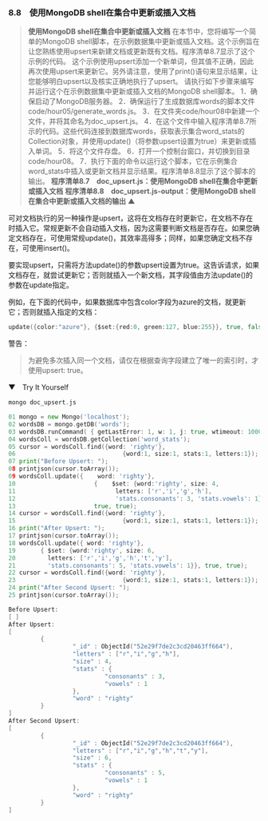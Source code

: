 ### 8.8　使用MongoDB shell在集合中更新或插入文档

> **使用MongoDB shell在集合中更新或插入文档**
> 在本节中，您将编写一个简单的MongoDB shell脚本，在示例数据集中更新或插入文档。这个示例旨在让您熟练使用upsert来新建文档或更新既有文档。程序清单8.7显示了这个示例的代码。
> 这个示例使用upsert添加一个新单词，但其值不正确，因此再次使用upsert来更新它。另外请注意，使用了print()语句来显示结果，让您能够明白upsert以及核实正确地执行了upsert。
> 请执行如下步骤来编写并运行这个在示例数据集中更新或插入文档的MongoDB shell脚本。
> 1．确保启动了MongoDB服务器。
> 2．确保运行了生成数据库words的脚本文件code/hour05/generate_words.js。
> 3．在文件夹code/hour08中新建一个文件，并将其命名为doc_upsert.js。
> 4．在这个文件中输入程序清单8.7所示的代码。这些代码连接到数据库words，获取表示集合word_stats的Collection对象，并使用update()（将参数upsert设置为true）来更新或插入单词。
> 5．将这个文件存盘。
> 6．打开一个控制台窗口，并切换到目录code/hour08。
> 7．执行下面的命令以运行这个脚本，它在示例集合word_stats中插入或更新文档并显示结果。程序清单8.8显示了这个脚本的输出。
> **程序清单8.7　doc_upsert.js：使用MongoDB shell在集合中更新或插入文档**
> **程序清单8.8　doc_upsert.js-output：使用MongoDB shell在集合中更新或插入文档的输出**
> ▲



可对文档执行的另一种操作是upsert，这将在文档存在时更新它，在文档不存在时插入它。常规更新不会自动插入文档，因为这需要判断文档是否存在。如果您确定文档存在，可使用常规update()，其效率高得多；同样，如果您确定文档不存在，可使用insert()。

要实现upsert，只需将方法update()的参数upsert设置为true。这告诉请求，如果文档存在，就尝试更新它；否则就插入一个新文档，其字段值由方法update()的参数在update指定。

例如，在下面的代码中，如果数据库中包含color字段为azure的文档，就更新它；否则就插入指定的文档：

```go
update({color:"azure"}, {$set:{red:0, green:127, blue:255}}, true, false);
```

警告：

> 为避免多次插入同一个文档，请仅在根据查询字段建立了唯一的索引时，才使用upsert: true。

▼　Try It Yourself

```go
mongo doc_upsert.js
```

```go
01 mongo = new Mongo('localhost');
02 wordsDB = mongo.getDB('words');
03 wordsDB.runCommand( { getLastError: 1, w: 1, j: true, wtimeout: 1000 } );
04 wordsColl = wordsDB.getCollection('word_stats');
05 cursor = wordsColl.find({word: 'righty'},
06                              {word:1, size:1, stats:1, letters:1});
07 print("Before Upsert: ");
08 printjson(cursor.toArray());
09 wordsColl.update({    word: 'righty'},
10                      {    $set: {word:'righty', size: 4,
11                            letters: ['r','i','g','h'],
12                            'stats.consonants': 3, 'stats.vowels': 1}},
13                      true, true);
14 cursor = wordsColl.find({word: 'righty'},
15                              {word:1, size:1, stats:1, letters:1});
16 print("After Upsert: ");
17 printjson(cursor.toArray());
18 wordsColl.update({ word: 'righty'},
19       { $set: {word:'righty', size: 6,
20         letters: ['r','i','g','h','t','y'],
21         'stats.consonants': 5, 'stats.vowels': 1}}, true, true);
22 cursor = wordsColl.find({word: 'righty'},
23                              {word:1, size:1, stats:1, letters:1});
24 print("After Second Upsert: ");
25 printjson(cursor.toArray());
```

```go
Before Upsert:
[ ]
After Upsert:
[
         {
                  "_id" : ObjectId("52e29f7de2c3cd20463ff664"),
                  "letters" : ["r","i","g","h"],
                  "size" : 4,
                  "stats" : {
                           "consonants" : 3,
                           "vowels" : 1
                  },
                  "word" : "righty"
         }
]
After Second Upsert:
[
         {
                  "_id" : ObjectId("52e29f7de2c3cd20463ff664"),
                  "letters" : ["r","i","g","h","t","y"],
                  "size" : 6,
                  "stats" : {
                           "consonants" : 5,
                           "vowels" : 1
                  },
                  "word" : "righty"
         }
]
```

